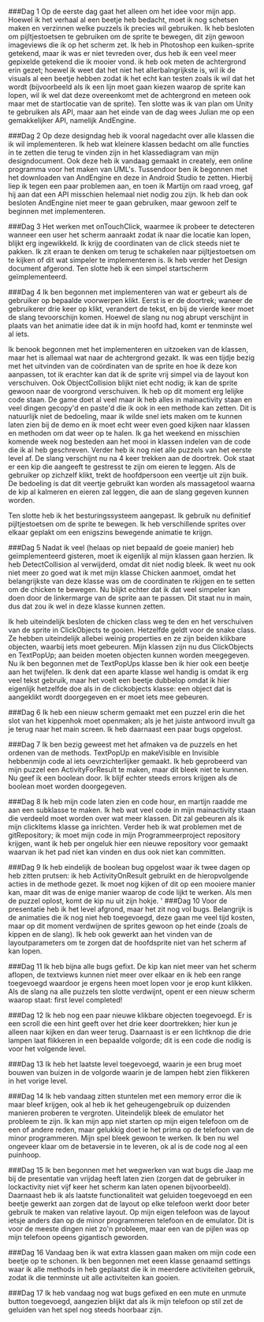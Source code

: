 ###Dag 1 
Op de eerste dag gaat het alleen om het idee voor mijn app. Hoewel ik het verhaal al een beetje heb bedacht, moet ik nog schetsen maken en
verzinnen welke puzzels ik precies wil gebruiken. Ik heb besloten om pijltjestoetsen te gebruiken om de sprite te bewegen, dit zijn gewoon imageviews
die ik op het scherm zet. Ik heb in Photoshop een kuiken-sprite getekend, maar ik was er niet tevreden over, dus heb ik een veel meer gepixelde
getekend die ik mooier vond. ik heb ook meten de achtergrond erin gezet; hoewel ik weet dat het niet het allerbalngrijkste is, wil ik de visuals
al een beetje hebben zodat ik het echt kan testen zoals ik wil dat het wordt (bijvoorbeeld als ik een lijn moet gaan kiezen waarop de
sprite kan lopen, wil ik wel dat deze overeenkomt met de achtergrond en meteen ook maar met de startlocatie van de sprite). Ten slotte was ik van
plan om Unity te gebruiken als API, maar aan het einde van de dag wees Julian me op een gemakkelijker API, namelijk AndEngine. 

###Dag 2
Op deze designdag heb ik vooral nagedacht over alle klassen die ik wil implementeren. Ik heb wat kleinere klassen bedacht om alle functies in te 
zetten die terug te vinden zijn in het klassediagram van mijn designdocument. Ook deze heb ik vandaag gemaakt in creately, een online programma 
voor het maken van UML's. Tussendoor ben ik begonnen met het downloaden van AndEngine en deze in Android Studio te zetten. Hierbij liep ik tegen
een paar problemen aan, en toen ik Martijn om raad vroeg, gaf hij aan dat een API misschien helemaal niet nodig zou zijn. Ik heb dan ook besloten
AndEngine niet meer te gaan gebruiken, maar gewoon zelf te beginnen met implementeren. 

###Dag 3 
Het werken met onTouchClick, waarmee ik probeer te detecteren wanneer een user het scherm aanraakt zodat ik naar die locatie kan lopen, 
blijkt erg ingewikkeld. Ik krijg de coordinaten van de click steeds niet te pakken. Ik zit eraan te denken om terug te schakelen naar pijltjestoetsen 
om te kijken of dit wat simpeler te implementeren is. Ik heb verder het Design document afgerond. Ten slotte heb ik een simpel startscherm geïmplementeerd. 

###Dag 4
Ik ben begonnen met implementeren van wat er gebeurt als de gebruiker op bepaalde voorwerpen klikt. Eerst is er de doortrek; waneer de gebruikerer drie keer op klikt, verandert de tekst, en bij de vierde keer moet de slang tevoorschijn komen. Hoewel de slang nu nog abrupt verschijnt in plaats van het animatie idee dat ik in mijn hoofd had, komt er tenminste wel al iets. 

Ik benook begonnen met het implementeren en uitzoeken van de klassen, maar het is allemaal wat naar de achtergrond gezakt. Ik was een tijdje bezig met het uitvinden van de coördinaten van de sprite en hoe ik deze kon aanpassen, tot ik erachter kan dat ik de sprite vrij simpel via de layout kon verschuiven. Ook ObjectCollision blijkt niet echt nodig; ik kan de sprite gewoon naar de voorgrond verschuiven. Ik heb op dit moment erg lelijke code staan. De game doet al veel maar ik heb alles in mainactivity staan en veel dingen gecopy'd en paste'd die ik ook in een methode kan zetten. Dit is natuurlijk niet de bedoeling, maar ik wilde snel iets maken om te kunnen laten zien bij de demo en ik moet echt weer even goed kijken naar klassen en methoden om dat weer op te halen. Ik ga het weekend en misschien komende week nog besteden aan het mooi in klassen indelen van de code die ik al heb geschreven. Verder heb ik nog niet alle puzzels van het eerste level af. De slang verschijnt nu na 4 keer trekken aan de doortrek. Ook staat er een kip die aangeeft te gestresst te zijn om eieren te leggen. Als de gebruiker op zichzelf klikt, trekt de hoofdpersoon een veertje uit zijn buik. De bedoeling is dat dit veertje gebruikt kan worden als massagetool waarna de kip al kalmeren en eieren zal leggen, die aan de slang gegeven kunnen worden. 

Ten slotte heb ik het besturingssysteem aangepast. Ik gebruik nu definitief pijltjestoetsen om de sprite te bewegen. Ik heb verschillende sprites over elkaar geplakt om een enigszins bewegende animatie te krijgn. 

###Dag 5
Nadat ik veel (helaas op niet bepaald de goeie manier) heb geïmplementeerd gisteren, moet ik eigenlijk al mijn klassen gaan herzien. Ik heb DetectCollision al verwijderd, omdat dit niet nodig bleek. Ik weet nu ook niet meer zo goed wat ik met mijn klasse Chicken aanmoet, omdat het belangrijkste van deze klasse was om de coordinaten te rkijgen en te setten om de chicken te bewegen. Nu blijkt echter dat ik dat veel simpeler kan doen door de linkermarge van de sprite aan te passen. Dit staat nu in main, dus dat zou ik wel in deze klasse kunnen zetten. 

Ik heb uiteindelijk besloten de chicken class weg te den en het verschuiven van de sprite in ClickObjects te gooien. Hetzelfde geldt voor de snake class. Ze hebben uiteindelijk allebei weinig properties en ze zijn beiden klikbare objecten, waarbij iets moet gebeuren. Mijn klassen zijn nu dus ClickObjects en TextPopUp; aan beiden moeten objecten kunnen worden meegegeven. Nu ik ben begonnen met de TextPopUps klasse ben ik hier ook een beetje aan het twijfelen. Ik denk dat een aparte klasse wel handig is omdat ik erg veel tekst gebruik, maar het voelt een beetje dubbelop omdat ik hier eigenlijk hetzelfde doe als in de clickobjects klasse: een object dat is aangeklikt wordt doorgegeven en er moet iets mee gebeuren.

###Dag 6
Ik heb een nieuw scherm gemaakt met een puzzel erin die het slot van het kippenhok moet openmaken; als je het juiste antwoord invult ga je terug naar het main screen. Ik heb daarnaast een paar bugs opgelost. 

###Dag 7
Ik ben bezig geweest met het afmaken va de puzzels en het ordenen van de methods. TextPopUp en makeVisible en Invisible hebbenmijn code al iets oevrzichterlijker gemaakt. Ik heb geprobeerd van mijn puzzel een ActivityForResult te maken, maar dit bleek niet te kunnen. Nu geef ik een boolean door. Ik blijf echter steeds errors krijgen als de boolean moet worden doorgegeven. 

###Dag 8 
Ik heb mijn code laten zien en code hour, en martijn raadde me aan een subklasse te maken. Ik heb wat veel code in mijn mainactivity staan die verdeeld moet worden over wat meer klassen. Dit zal gebeuren als ik mijn clickItems klasse ga inrichten. Verder heb ik wat problemen met de gitRepository; ik moet mijn code in mijn Programmeerproject repository krijgen, want ik heb per ongeluk hier een nieuwe repository voor gemaakt waarvan ik het pad niet kan vinden en dus ook niet kan committen. 

###Dag 9
Ik heb eindelijk de boolean bug opgelost waar ik twee dagen op heb zitten prutsen: ik heb ActivityOnResult gebruikt en de hieropvolgende acties in de methode gezet. Ik moet nog kijken of dit op een mooiere manier kan, maar dit was de enige manier waarop de code lijkt te werken. Als men de puzzel oplost, komt de kip nu uit zijn hokje. 
'
###Dag 10
Voor de presentatie heb ik het level afgrond, maar het zit nog vol bugs. Belangrijk is de animaties die ik nog niet heb toegevoegd, deze gaan me veel tijd kosten, maar op dit moment verdwijnen de sprites gewoon op het einde (zoals de kippen en de slang). Ik heb ook gewerkt aan het vinden van de layoutparameters om te zorgen dat de hoofdsprite niet van het scherm af kan lopen. 

###Dag 11
Ik heb bijna alle bugs gefixt. De kip kan niet meer van het scherm aflopen, de textviews kunnen niet meer over elkaar en ik heb een range toegevoegd waardoor je ergens heen moet lopen voor je erop kunt klikken. Als de slang na alle puzzels ten slotte verdwijnt, opent er een nieuw scherm waarop staat: first level completed! 

###Dag 12
Ik heb nog een paar nieuwe klikbare objecten toegevoegd. Er is een scroll die een hint geeft over het drie keer doortrekken; hier kun je alleen naar kijken en dan weer terug. Daarnaast is er een lichtknop die drie lampen laat flikkeren in een bepaalde volgorde; dit is een code die nodig is voor het volgende level. 

###Dag 13
Ik heb het laatste level toegevoegd, waarin je een brug moet bouwen van buizen in de volgorde waarin je de lampen hebt zien flikkeren in het vorige level. 

###Dag 14
Ik heb vandaag zitten stuntelen met een memory error die ik maar bleef krijgen, ook al heb ik het geheugengebruik op duizenden manieren proberen te vergroten. Uiteindelijk bleek de emulator het probleem te zijn. Ik kan mijn app niet starten op mijn eigen telefoon om de een of andere reden, maar gelukkig doet ie het prima op de telefoon van de minor programmeren. Mijn spel bleek gewoon te werken. Ik ben nu wel ongeveer klaar om de betaversie in te leveren, ok al is de code nog al een puinhoop. 

###Dag 15
Ik ben begonnen met het wegwerken van wat bugs die Jaap me bij de presentatie van vrijdag heeft laten zien (zorgen dat de gebruiker in lockactivity niet vijf keer het scherm kan laten openen bijvoorbeeld). Daarnaast heb ik als laatste functionaliteit wat geluiden toegevoegd en een beetje gewerkt aan zorgen dat de layout op elke telefoon werkt door beter gebruik te maken van relative layout. Op mijn eigen telefoon was de layout ietsje anders dan op de minor programmeren telefoon en de emulator. Dit is voor de meeste dingen niet zo'n probleem, maar een van de pijlen was op mijn telefoon opeens gigantisch geworden.

###Dag 16
Vandaag ben ik wat extra klassen gaan maken om mijn code een beetje op te schonen. Ik ben begonnen met eeen klasse genaamd settings waar ik alle methods in heb geplaatst die ik in meerdere activiteiten gebruik, zodat ik die tenminste uit alle activiteiten kan gooien. 

###Dag 17
Ik heb vandaag nog wat bugs gefixed en een mute en unmute button toegevoegd, aangezien blijkt dat als ik mijn telefoon op stil zet de geluiden van het spel nog steeds hoorbaar zijn. 
